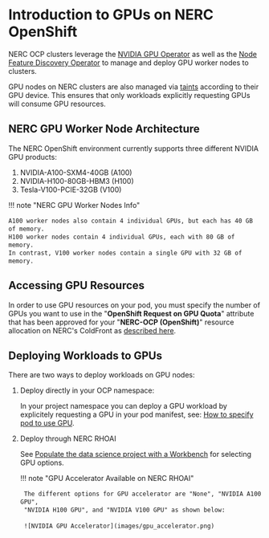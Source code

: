 # Introduction to GPUs on NERC OpenShift

NERC OCP clusters leverage the [NVIDIA GPU Operator](https://docs.nvidia.com/datacenter/cloud-native/gpu-operator/latest/index.html)
as well as the [Node Feature Discovery Operator](https://docs.openshift.com/container-platform/4.15/hardware_enablement/psap-node-feature-discovery-operator.html)
to manage and deploy GPU worker nodes to clusters.

GPU nodes on NERC clusters are also managed via
[taints](https://kubernetes.io/docs/concepts/scheduling-eviction/taint-and-toleration/)
according to their GPU device. This ensures that only workloads explicitly
requesting GPUs will consume GPU resources.

## NERC GPU Worker Node Architecture

The NERC OpenShift environment currently supports three different NVIDIA GPU
 products:

1. NVIDIA-A100-SXM4-40GB (A100)
2. NVIDIA-H100-80GB-HBM3 (H100)
3. Tesla-V100-PCIE-32GB (V100)

!!! note "NERC GPU Worker Nodes Info"

    A100 worker nodes also contain 4 individual GPUs, but each has 40 GB of memory.
    H100 worker nodes contain 4 individual GPUs, each with 80 GB of memory.
    In contrast, V100 worker nodes contain a single GPU with 32 GB of memory.

## Accessing GPU Resources

In order to use GPU resources on your pod, you must specify the number of GPUs
you want to use in the "**OpenShift Request on GPU Quota**" attribute that has
been approved for your "**NERC-OCP (OpenShift)**" resource allocation on NERC's
ColdFront as [described here](../../get-started/allocation/allocation-details.md#pi-and-manager-allocation-view-of-openshift-resource-allocation).

## Deploying Workloads to GPUs

There are two ways to deploy workloads on GPU nodes:

1. Deploy directly in your OCP namespace:

    In your project namespace you can deploy a GPU workload by explicitely requesting
    a GPU in your pod manifest, see: [How to specify pod to use GPU](../applications/scaling-and-performance-guide.md#how-to-specify-pod-to-use-gpu).

2. Deploy through NERC RHOAI

    See [Populate the data science project with a Workbench](../../openshift-ai/data-science-project/using-projects-the-rhoai.md#populate-the-data-science-project-with-a-workbench)
    for selecting GPU options.

    !!! note "GPU Accelerator Available on NERC RHOAI"

        The different options for GPU accelerator are "None", "NVIDIA A100 GPU",
        "NVIDIA H100 GPU", and "NVIDIA V100 GPU" as shown below:

        ![NVIDIA GPU Accelerator](images/gpu_accelerator.png)
